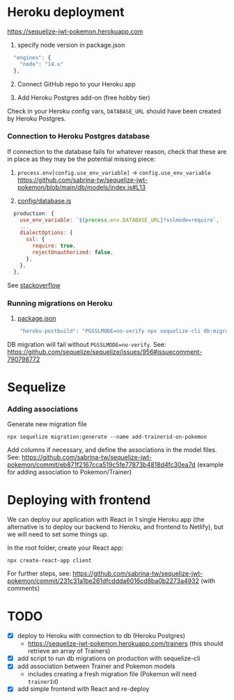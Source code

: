 # Heroku deployment

https://sequelize-jwt-pokemon.herokuapp.com

1. specify node version in package.json

```js
  "engines": {
    "node": "14.x"
  },
```

2. Connect GitHub repo to your Heroku app

3. Add Heroku Postgres add-on (free hobby tier)

Check in your Heroku config vars, `DATABASE_URL` should have been created by Heroku Postgres.

### Connection to Heroku Postgres database

If connection to the database fails for whatever reason, check that these are in place as they may be the potential missing piece:

1. `process.env[config.use_env_variable]` -> `config.use_env_variable`
   https://github.com/sabrina-tw/sequelize-jwt-pokemon/blob/main/db/models/index.js#L13

2. [config/database.js](https://github.com/sabrina-tw/sequelize-jwt-pokemon/blob/main/config/database.js#L24-L29)

```js
  production: {
    use_env_variable: `${process.env.DATABASE_URL}?sslmode=require`,
    ...
    dialectOptions: {
      ssl: {
        require: true,
        rejectUnauthorized: false,
      },
    },
  },
```

See [stackoverflow](https://stackoverflow.com/questions/61350186/how-to-solve-the-database-connection-error-sequelizeconnectionerror)

### Running migrations on Heroku

1. [package.json](https://github.com/sabrina-tw/sequelize-jwt-pokemon/blob/main/package.json#L27)

```js
    "heroku-postbuild": "PGSSLMODE=no-verify npx sequelize-cli db:migrate --url $DATABASE_URL --env production"
```

DB migration will fail without `PGSSLMODE=no-verify`. See: https://github.com/sequelize/sequelize/issues/956#issuecomment-790798772

# Sequelize

### Adding associations

Generate new migration file

```
npx sequelize migration:generate --name add-trainerid-on-pokemon
```

Add columns if necessary, and define the associations in the model files. See: https://github.com/sabrina-tw/sequelize-jwt-pokemon/commit/eb871f2167cca519c5fe77873b4818d4fc30ea7d (example for adding association to Pokemon/Trainer)

# Deploying with frontend

We can deploy our application with React in 1 single Heroku app (the alternative is to deploy our backend to Heroku, and frontend to Netlify), but we will need to set some things up.

In the root folder, create your React app:

```
npx create-react-app client
```

For further steps, see: https://github.com/sabrina-tw/sequelize-jwt-pokemon/commit/231c31a1be261dfcddda6016cd8ba0b2273a4932 (with comments)

# TODO

- [x] deploy to Heroku with connection to db (Heroku Postgres)
  - https://sequelize-jwt-pokemon.herokuapp.com/trainers (this should retrieve an array of Trainers)
- [x] add script to run db migrations on production with sequelize-cli
- [x] add association between Trainer and Pokemon models
  - includes creating a fresh migration file (Pokemon will need `trainerId`)
- [x] add simple frontend with React and re-deploy
